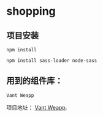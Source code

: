 # shopping

## 项目安装
```
npm install

npm install sass-loader node-sass

```

## 用到的组件库：

```
Vant Weapp
```
项目地址： [Vant Weapp](https://github.com/youzan/vant-weapp).
